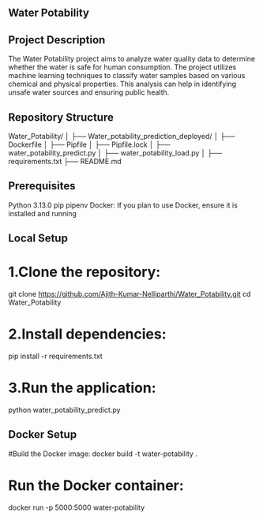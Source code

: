 ## Water Potability

## Project Description
The Water Potability project aims to analyze water quality data to determine whether the water is safe for human consumption. The project utilizes machine learning techniques to classify water samples based on various chemical and physical properties. This analysis can help in identifying unsafe water sources and ensuring public health.

## Repository Structure
Water_Potability/
│
├── Water_potability_prediction_deployed/
│   ├── Dockerfile
│   ├── Pipfile
│   ├── Pipfile.lock
│   ├── water_potability_predict.py
│   ├── water_potability_load.py
│
├── requirements.txt
├── README.md

## Prerequisites
Python 3.13.0
pip
pipenv
Docker: If you plan to use Docker, ensure it is installed and running

## Local Setup
# 1.Clone the repository:
git clone https://github.com/Ajith-Kumar-Nelliparthi/Water_Potability.git
cd Water_Potability

# 2.Install dependencies:
pip install -r requirements.txt

# 3.Run the application:
python water_potability_predict.py

## Docker Setup
#Build the Docker image:
docker build -t water-potability .

# Run the Docker container:
docker run -p 5000:5000 water-potability

